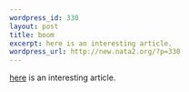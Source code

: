 ```yaml
--- 
wordpress_id: 330
layout: post
title: boom
excerpt: here is an interesting article.
wordpress_url: http://new.nata2.org/?p=330
---
```

<a href="http://popmatters.com/music/videos/t/truthhurts-addictive.shtml">here</a> is an interesting article.
